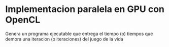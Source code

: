 # Implementacion paralela en GPU con OpenCL

Genera un programa ejecutable que entrega el tiempo (o) tiempos que demora una iteracion (o iteraciones) del juego de la vida